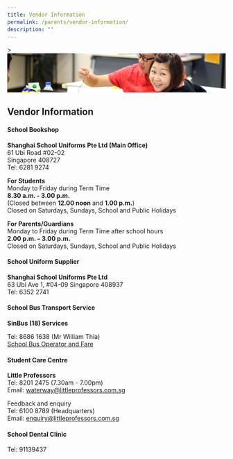 ```yaml
---
title: Vendor Information
permalink: /parents/vendor-information/
description: ""
---
```

&gt;![](/images/Parents/parent.jpg)


## Vendor Information

#### School Bookshop
**Shanghai School Uniforms Pte Ltd (Main Office)**  
61 Ubi Road #02-02  
Singapore 408727  
Tel: 6281 9274

**For Students**  
Monday to Friday during Term Time  
**8.30 a.m. - 3.00 p.m.**  
(Closed between&nbsp;**12.00 noon**&nbsp;and&nbsp;**1.00 p.m.**)  
Closed on Saturdays, Sundays, School and Public Holidays  
  
**For Parents/Guardians**  
Monday to Friday during Term Time after school hours  
**2.00 p.m. – 3.00 p.m.**  
Closed on Saturdays, Sundays, School and Public Holidays

#### School Uniform Supplier

**Shanghai School Uniforms Pte Ltd**  
63 Ubi Ave 1, #04-09
Singapore 408937  
Tel: 6352 2741

#### School Bus Transport Service

**SinBus (18) Services**  

Tel: 8686 1638 (Mr William Thia)<br>
[School Bus Operator and Fare](/files/operatorandprice.pdf)

#### Student Care Centre

**Little Professors**  
Tel: 8201 2475 (7.30am - 7.00pm)  
Email:&nbsp;[waterway@littleprofessors.com.sg](mailto:waterway@littleprofessors.com.sg)  
  
Feedback and enquiry  
Tel: 6100 8789 (Headquarters)  
Email:&nbsp;[enquiry@littleprofessors.com.sg](mailto:enquiry@littleprofessors.com.sg)&nbsp;

#### School Dental Clinic 
Tel: 91139437

